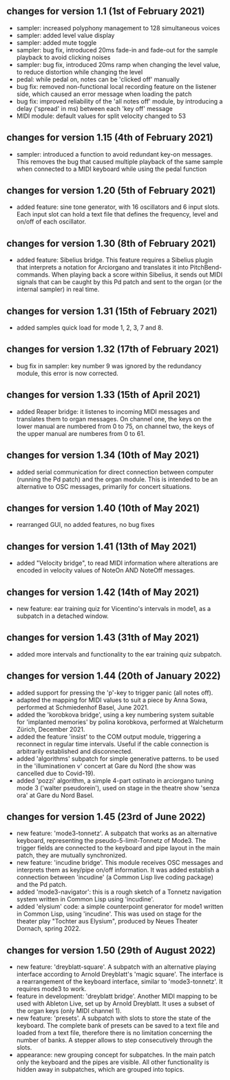 ## changes for version 1.1 (1st of February 2021)

- sampler: increased polyphony management to 128 simultaneous voices
- sampler: added level value display
- sampler: added mute toggle
- sampler: bug fix, introduced 20ms fade-in and fade-out for the
  sample playback to avoid clicking noises
- sampler: bug fix, introduced 20ms ramp when changing the level
  value, to reduce distortion while changing the level
- pedal: while pedal on, notes can be 'clicked off' manually
- bug fix: removed non-functional local recording feature on the
  listener side, which caused an error message when loading the patch
- bug fix: improved reliability of the 'all notes off' module, by
  introducing a delay ('spread' in ms) between each 'key off' message
- MIDI module: default values for split velocity changed to 53

## changes for version 1.15 (4th of February 2021)

- sampler: introduced a function to avoid redundant key-on
  messages. This removes the bug that caused multiple playback of the
  same sample when connected to a MIDI keyboard while using the pedal
  function

## changes for version 1.20 (5th of February 2021)

- added feature: sine tone generator, with 16 oscillators and 6 input
  slots. Each input slot can hold a text file that defines the
  frequency, level and on/off of each oscillator.

## changes for version 1.30 (8th of February 2021)

- added feature: Sibelius bridge. This feature requires a Sibelius
  plugin that interprets a notation for Arciorgano and translates it
  into PitchBend-commands. When playing back a score within Sibelius,
  it sends out MIDI signals that can be caught by this Pd patch and
  sent to the organ (or the internal sampler) in real time.

## changes for version 1.31 (15th of February 2021)

- added samples quick load for mode 1, 2, 3, 7 and 8.

## changes for version 1.32 (17th of February 2021)

- bug fix in sampler: key number 9 was ignored by the redundancy
  module, this error is now corrected.

## changes for version 1.33 (15th of April 2021)

- added Reaper bridge: it listenes to incoming MIDI messages and
  translates them to organ messages. On channel one, the keys on the
  lower manual are numbered from 0 to 75, on channel two, the keys of
  the upper manual are numberes from 0 to 61.

## changes for version 1.34 (10th of May 2021)

- added serial communication for direct connection between computer
  (running the Pd patch) and the organ module. This is intended to be
  an alternative to OSC messages, primarily for concert situations.

## changes for version 1.40 (10th of May 2021)

- rearranged GUI, no added features, no bug fixes

## changes for version 1.41 (13th of May 2021)

- added "Velocity bridge", to read MIDI information where alterations
  are encoded in velocity values of NoteOn AND NoteOff messages.

## changes for version 1.42 (14th of May 2021)

- new feature: ear training quiz for Vicentino's intervals in mode1,
  as a subpatch in a detached window.

## changes for version 1.43 (31th of May 2021)

- added more intervals and functionality to the ear training quiz
  subpatch.

## changes for version 1.44 (20th of January 2022)

- added support for pressing the 'p'-key to trigger panic (all notes
  off).
- adapted the mapping for MIDI values to suit a piece by Anna Sowa,
  performed at Schmiedenhof Basel, June 2021.
- added the 'korobkova bridge', using a key numbering system suitable
  for 'implanted memories' by polina korobkova, performed at
  Walcheturm Zürich, December 2021.
- added the feature 'insist' to the COM output module, triggering a
  reconnect in regular time intervals. Useful if the cable connection
  is arbitrarily established and disconnected.
- added 'algorithms' subpatch for simple generative patterns. to be
  used in the 'illuminationen v' concert at Gare du Nord (the show was
  cancelled due to Covid-19).
- added 'pozzi' algorithm, a simple 4-part ostinato in arciorgano
  tuning mode 3 ('walter pseudorein'), used on stage in the theatre
  show 'senza ora' at Gare du Nord Basel.

## changes for version 1.45 (23rd of June 2022)

- new feature: 'mode3-tonnetz'. A subpatch that works as an
  alternative keyboard, representing the pseudo-5-limit-Tonnetz of
  Mode3. The trigger fields are connected to the keyboard and pipe
  layout in the main patch, they are mutually synchronized.
- new feature: 'incudine bridge'. This module receives OSC messages
  and interprets them as key/pipe on/off information. It was added
  establish a connection between 'incudine' (a Common Lisp live coding
  package) and the Pd patch.
- added 'mode3-navigator': this is a rough sketch of a Tonnetz
  navigation system written in Common Lisp using 'incudine'.
- added 'elysium' code: a simple counterpoint generator for mode1
  written in Common Lisp, using 'incudine'. This was used on stage for
  the theater play "Tochter aus Elysium", produced by Neues Theater
  Dornach, spring 2022.

## changes for version 1.50 (29th of August 2022)

- new feature: 'dreyblatt-square'. A subpatch with an alternative
  playing interface according to Arnold Dreyblatt's 'magic
  square'. The interface is a rearrangement of the keyboard interface,
  similar to 'mode3-tonnetz'. It requires mode3 to work.
- feature in development: 'dreyblatt bridge'. Another MIDI mapping to
  be used with Ableton Live, set up by Arnold Dreyblatt. It uses a
  subset of the organ keys (only MIDI channel 1).
- new feature: 'presets'. A subpatch with slots to store the state of
  the keyboard. The complete bank of presets can be saved to a text
  file and loaded from a text file, therefore there is no limitation
  concerning the number of banks. A stepper allows to step
  consecutively through the slots.
- appearance: new grouping concept for subpatches. In the main patch
  only the keyboard and the pipes are visible. All other functionality
  is hidden away in subpatches, which are grouped into topics.
